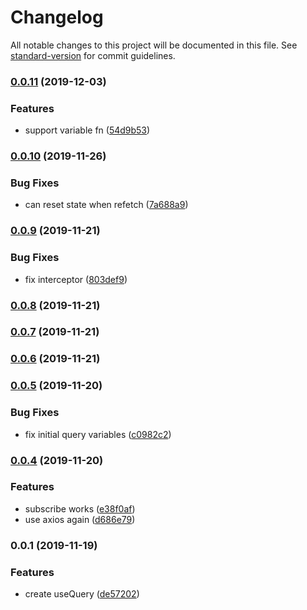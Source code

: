 # Changelog

All notable changes to this project will be documented in this file. See [standard-version](https://github.com/conventional-changelog/standard-version) for commit guidelines.

### [0.0.11](https://github.com/forsigner/taro-stook-graphql/compare/v0.0.10...v0.0.11) (2019-12-03)


### Features

* support variable fn ([54d9b53](https://github.com/forsigner/taro-stook-graphql/commit/54d9b53d540d435c9f8312515326aecdf1c667d4))

### [0.0.10](https://github.com/forsigner/taro-stook-graphql/compare/v0.0.9...v0.0.10) (2019-11-26)


### Bug Fixes

* can reset state when refetch ([7a688a9](https://github.com/forsigner/taro-stook-graphql/commit/7a688a9e8f59b4ac4c37b9576b81c6edc00eb082))

### [0.0.9](https://github.com/forsigner/taro-stook-graphql/compare/v0.0.8...v0.0.9) (2019-11-21)


### Bug Fixes

* fix interceptor ([803def9](https://github.com/forsigner/taro-stook-graphql/commit/803def9dee58cdcb2854e189457ec12c951d5d5e))

### [0.0.8](https://github.com/forsigner/taro-stook-graphql/compare/v0.0.7...v0.0.8) (2019-11-21)

### [0.0.7](https://github.com/forsigner/taro-stook-graphql/compare/v0.0.6...v0.0.7) (2019-11-21)

### [0.0.6](https://github.com/forsigner/taro-stook-graphql/compare/v0.0.5...v0.0.6) (2019-11-21)

### [0.0.5](https://github.com/forsigner/taro-stook-graphql/compare/v0.0.4...v0.0.5) (2019-11-20)


### Bug Fixes

* fix initial query variables ([c0982c2](https://github.com/forsigner/taro-stook-graphql/commit/c0982c2c237ca35ce0e81ce9cb5fa95892cf088b))

### [0.0.4](https://github.com/forsigner/taro-stook-graphql/compare/v0.0.1...v0.0.4) (2019-11-20)


### Features

* subscribe works ([e38f0af](https://github.com/forsigner/taro-stook-graphql/commit/e38f0af932f1fffd775751c79b86a7a161671f7e))
* use axios again ([d686e79](https://github.com/forsigner/taro-stook-graphql/commit/d686e79ee8e16a282dc543be110ad8598e5a4392))

### 0.0.1 (2019-11-19)


### Features

* create useQuery ([de57202](https://github.com/forsigner/taro-stook-graphql/commit/de57202742a461b2228d07c84705fe20b8b524b7))
